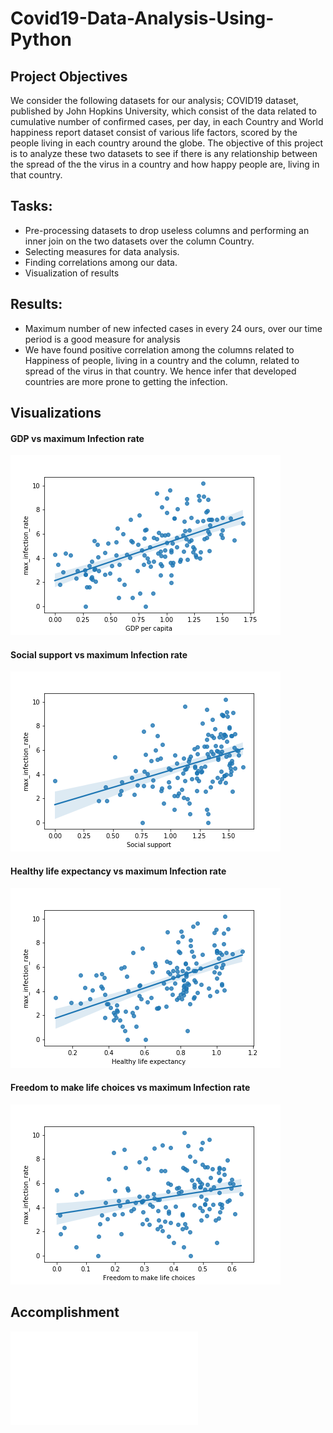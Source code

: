 # Covid19-Data-Analysis-Using-Python

## Project Objectives

We consider the following datasets for our analysis; COVID19 dataset, published by John Hopkins University, which consist of the data related to cumulative number of confirmed cases, per day, in each Country and World happiness report dataset consist of various life factors, scored by the people living in each country around the globe. The objective of this project is to analyze these two datasets to see if there is any relationship between the spread of the the virus in a country and how happy people are, living in that country.

## Tasks:

- Pre-processing datasets to drop useless columns and performing an inner join on the two datasets over the column Country.
- Selecting measures for data analysis.
- Finding correlations among our data.
- Visualization of results

## Results:

- Maximum number of new infected cases in every 24 ours, over our time period is a good measure for analysis
- We have found positive correlation among the columns related to Happiness of people, living in a country and the column, related to spread of the virus in that country. We hence infer that developed countries are more prone to getting the infection.

## Visualizations

#### GDP vs maximum Infection rate
![GDP](visualizations/gdp.png)

#### Social support vs maximum Infection rate
![Social](visualizations/social.png)

#### Healthy life expectancy vs maximum Infection rate
![Healthy](visualizations/healthy.png)

#### Freedom to make life choices vs maximum Infection rate
![Freedom](visualizations/freedom.png)

## Accomplishment

![Certification](certificate.pdf)

